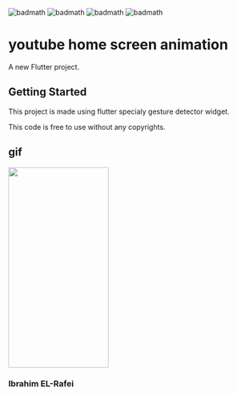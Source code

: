 ![badmath](https://img.shields.io/badge/flutter-3.3.2-%230090d9)
![badmath](https://img.shields.io/badge/dart-2.18.1-%230090d9)
![badmath](https://img.shields.io/badge/DevTools-2.15.0-%230090d9)
![badmath](https://img.shields.io/badge/channel-stable-%230090d9)

# youtube home screen animation

A new Flutter project.

## Getting Started

This project is made using flutter specialy gesture detector widget.

This code is free to use without any copyrights.


## gif 




<img src="images/youttube-animation.gif" style=" width:200px ; height:400px " />


### Ibrahim EL-Rafei














